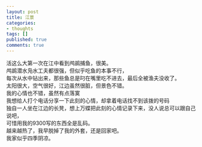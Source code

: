 ```yaml
---
layout: post
title: 江景
categories:
- thoughts
tags: []
published: true
comments: true
---
```

<p>活这么大第一次在江中看到鸬鹚捕鱼，很美。<br />
鸬鹚潜水凫水工夫都很强，但似乎吃鱼的本事不行，<br />
每次从水中钻出来，那些鱼总是叼在嘴里吃不进去，最后全被渔夫没收了。<br />
太阳很大，空气很好，江边虽然很脏，但景色不错。<br />
我的心情也不错，虽然有点落寞<br />
我想给人打个电话分享一下此刻的心情，却拿着电话找不到该拨的号码<br />
独自一人坐在江边的长凳，想上万蝶把此刻的心情记录下来，没人说总可以跟自己说吧，<br />
可惜用我的9300写的东西全是乱码。<br />
越来越热了，我早脱掉了我的外套，还是回家吧。<br />
我家似乎四季阴凉。</p>
